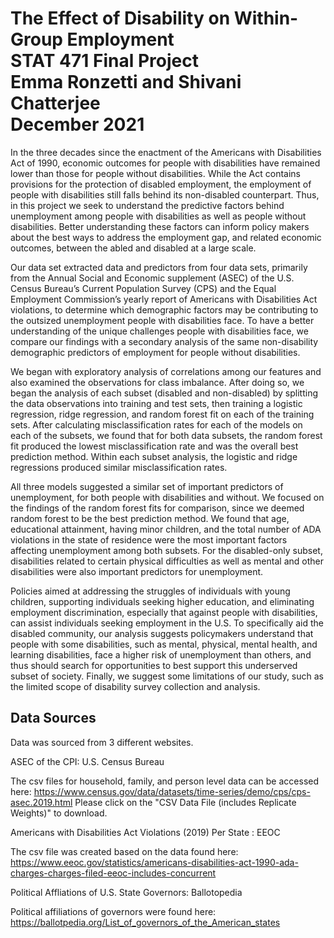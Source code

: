 # The Effect of Disability on Within-Group Employment<br/>STAT  471 Final Project<br/>Emma Ronzetti and Shivani Chatterjee <br/>December 2021

In the three decades since the enactment of the Americans with Disabilities Act of 1990, economic outcomes for people with disabilities have remained lower than those for people without disabilities. While the Act contains provisions for the protection of disabled employment, the employment of people with disabilities still falls behind its non-disabled counterpart. Thus, in this project we seek to understand the predictive factors behind unemployment among people with disabilities as well as people without disabilities. Better understanding these factors can inform policy makers about the best ways to address the employment gap, and related economic outcomes, between the abled and disabled at a large scale.

Our data set extracted data and predictors from four data sets, primarily from the Annual Social and Economic supplement (ASEC) of the U.S. Census Bureau’s Current Population Survey (CPS) and the Equal Employment Commission’s yearly report of Americans with Disabilities Act violations, to determine which demographic factors may be contributing to the outsized unemployment people with disabilities face. To have a better understanding of the unique challenges people with disabilities face, we compare our findings with a secondary analysis of the same non-disability demographic predictors of employment for people without disabilities.

We began with exploratory analysis of correlations among our features and also examined the observations for class imbalance. After doing so, we began the analysis of each subset (disabled and non-disabled) by splitting the data observations into training and test sets, then training a logistic regression, ridge regression, and random forest fit on each of the training sets. After calculating misclassification rates for each of the models on each of the subsets, we found that for both data subsets, the random forest fit produced the lowest misclassification rate and was the overall best prediction method. Within each subset analysis, the logistic and ridge regressions produced similar misclassification rates.

All three models suggested a similar set of important predictors of unemployment, for both people with disabilities and without. We focused on the findings of the random forest fits for comparison, since we deemed random forest to be the best prediction method. We found that age, educational attainment, having minor children, and the total number of ADA violations in the state of residence were the most important factors affecting unemployment among both subsets. For the disabled-only subset, disabilities related to certain physical difficulties as well as mental and other disabilities were also important predictors for unemployment.

Policies aimed at addressing the struggles of individuals with young children, supporting individuals seeking higher education, and eliminating employment discrimination, especially that against people with disabilities, can assist individuals seeking employment in the U.S. To specifically aid the disabled community, our analysis suggests policymakers understand that people with some disabilities, such as mental, physical, mental health, and learning disabilities, face a higher risk of unemployment than others, and thus should search for opportunities to best support this underserved subset of society. Finally, we suggest some limitations of our study, such as the limited scope of disability survey collection and analysis. 

## Data Sources

Data was sourced from 3 different websites.

ASEC of the CPI: U.S. Census Bureau

The csv files for household, family, and person level data can be accessed here: https://www.census.gov/data/datasets/time-series/demo/cps/cps-asec.2019.html
Please click on the "CSV Data File (includes Replicate Weights)" to download.

Americans with Disabilities Act Violations (2019) Per State : EEOC

The csv file was created based on the data found here: https://www.eeoc.gov/statistics/americans-disabilities-act-1990-ada-charges-charges-filed-eeoc-includes-concurrent

Political Affliations of U.S. State Governors: Ballotopedia

Political affiliations of governors were found here: https://ballotpedia.org/List_of_governors_of_the_American_states
